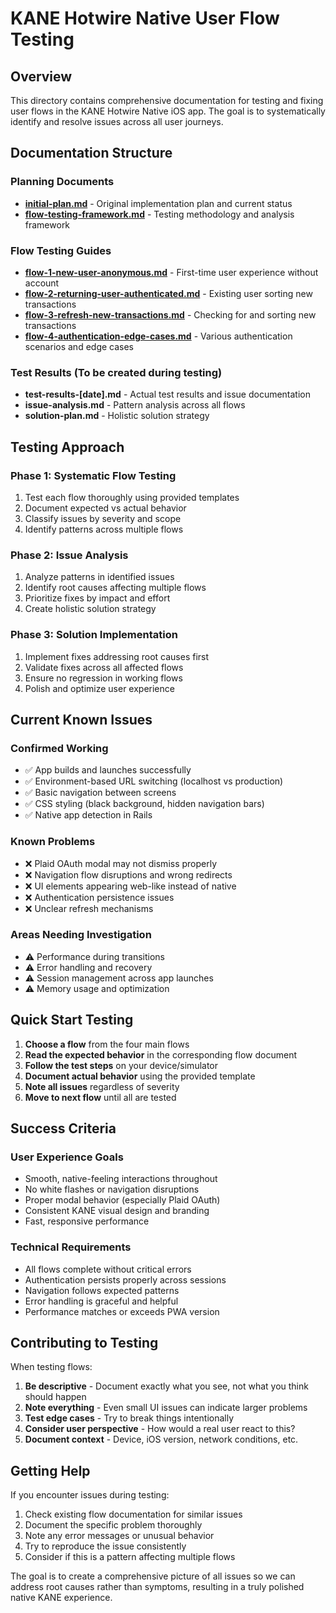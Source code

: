 # KANE Hotwire Native User Flow Testing

## Overview
This directory contains comprehensive documentation for testing and fixing user flows in the KANE Hotwire Native iOS app. The goal is to systematically identify and resolve issues across all user journeys.

## Documentation Structure

### Planning Documents
- **[initial-plan.md](initial-plan.md)** - Original implementation plan and current status
- **[flow-testing-framework.md](flow-testing-framework.md)** - Testing methodology and analysis framework

### Flow Testing Guides
- **[flow-1-new-user-anonymous.md](flow-1-new-user-anonymous.md)** - First-time user experience without account
- **[flow-2-returning-user-authenticated.md](flow-2-returning-user-authenticated.md)** - Existing user sorting new transactions  
- **[flow-3-refresh-new-transactions.md](flow-3-refresh-new-transactions.md)** - Checking for and sorting new transactions
- **[flow-4-authentication-edge-cases.md](flow-4-authentication-edge-cases.md)** - Various authentication scenarios and edge cases

### Test Results (To be created during testing)
- **test-results-[date].md** - Actual test results and issue documentation
- **issue-analysis.md** - Pattern analysis across all flows
- **solution-plan.md** - Holistic solution strategy

## Testing Approach

### Phase 1: Systematic Flow Testing
1. Test each flow thoroughly using provided templates
2. Document expected vs actual behavior
3. Classify issues by severity and scope
4. Identify patterns across multiple flows

### Phase 2: Issue Analysis
1. Analyze patterns in identified issues
2. Identify root causes affecting multiple flows
3. Prioritize fixes by impact and effort
4. Create holistic solution strategy

### Phase 3: Solution Implementation
1. Implement fixes addressing root causes first
2. Validate fixes across all affected flows
3. Ensure no regression in working flows
4. Polish and optimize user experience

## Current Known Issues

### Confirmed Working
- ✅ App builds and launches successfully
- ✅ Environment-based URL switching (localhost vs production)
- ✅ Basic navigation between screens
- ✅ CSS styling (black background, hidden navigation bars)
- ✅ Native app detection in Rails

### Known Problems
- ❌ Plaid OAuth modal may not dismiss properly
- ❌ Navigation flow disruptions and wrong redirects
- ❌ UI elements appearing web-like instead of native
- ❌ Authentication persistence issues
- ❌ Unclear refresh mechanisms

### Areas Needing Investigation
- ⚠️ Performance during transitions
- ⚠️ Error handling and recovery
- ⚠️ Session management across app launches
- ⚠️ Memory usage and optimization

## Quick Start Testing

1. **Choose a flow** from the four main flows
2. **Read the expected behavior** in the corresponding flow document
3. **Follow the test steps** on your device/simulator
4. **Document actual behavior** using the provided template
5. **Note all issues** regardless of severity
6. **Move to next flow** until all are tested

## Success Criteria

### User Experience Goals
- Smooth, native-feeling interactions throughout
- No white flashes or navigation disruptions
- Proper modal behavior (especially Plaid OAuth)
- Consistent KANE visual design and branding
- Fast, responsive performance

### Technical Requirements
- All flows complete without critical errors
- Authentication persists properly across sessions
- Navigation follows expected patterns
- Error handling is graceful and helpful
- Performance matches or exceeds PWA version

## Contributing to Testing

When testing flows:
1. **Be descriptive** - Document exactly what you see, not what you think should happen
2. **Note everything** - Even small UI issues can indicate larger problems
3. **Test edge cases** - Try to break things intentionally
4. **Consider user perspective** - How would a real user react to this?
5. **Document context** - Device, iOS version, network conditions, etc.

## Getting Help

If you encounter issues during testing:
1. Check existing flow documentation for similar issues
2. Document the specific problem thoroughly
3. Note any error messages or unusual behavior
4. Try to reproduce the issue consistently
5. Consider if this is a pattern affecting multiple flows

The goal is to create a comprehensive picture of all issues so we can address root causes rather than symptoms, resulting in a truly polished native KANE experience.